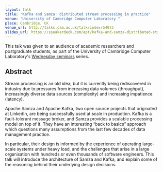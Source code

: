 ```yaml
---
layout: talk
title: "Kafka and Samza: distributed stream processing in practice"
venue: "University of Cambridge Computer Laboratory "
place: Cambridge, UK
venue_url: http://talks.cam.ac.uk/talk/index/54973
slides_url: https://speakerdeck.com/ept/kafka-and-samza-distributed-stream-processing-in-practice
---
```


<script async class="speakerdeck-embed" data-id="d34613904cb2013218e606b8621c13fd" data-ratio="1.33333333333333" src="//speakerdeck.com/assets/embed.js"></script>

This talk was given to an audience of academic researchers and postgraduate students,
as part of the University of Cambridge Computer Laboratory's
[Wednesday seminars](http://www.cl.cam.ac.uk/seminars/wednesday/) series.


Abstract
--------

Stream processing is an old idea, but it is currently being rediscovered in industry due to
pressures from increasing data volumes (throughput), increasingly diverse data sources (complexity)
and increasing impatience (latency).

Apache Samza and Apache Kafka, two open source projects that originated at LinkedIn, are being
successfully used at scale in production. Kafka is a fault-tolerant message broker, and Samza
provides a scalable processing model on top of it. They have an interesting “back to basics”
approach which questions many assumptions from the last few decades of data management practice.

In particular, their design is informed by the experience of operating large-scale systems under
heavy load, and the challenges that arise in a large organisation with hundreds or even thousands of
software engineers. This talk will introduce the architecture of Samza and Kafka, and explain some
of the reasoning behind their underlying design decisions.
